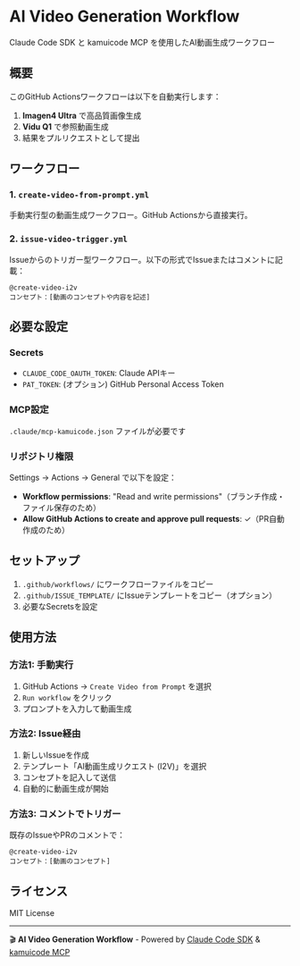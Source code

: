 # AI Video Generation Workflow

Claude Code SDK と kamuicode MCP を使用したAI動画生成ワークフロー

## 概要
このGitHub Actionsワークフローは以下を自動実行します：
1. **Imagen4 Ultra** で高品質画像生成
2. **Vidu Q1** で参照動画生成
3. 結果をプルリクエストとして提出

## ワークフロー

### 1. `create-video-from-prompt.yml`
手動実行型の動画生成ワークフロー。GitHub Actionsから直接実行。

### 2. `issue-video-trigger.yml`
Issueからのトリガー型ワークフロー。以下の形式でIssueまたはコメントに記載：

```
@create-video-i2v
コンセプト：[動画のコンセプトや内容を記述]
```

## 必要な設定

### Secrets
- `CLAUDE_CODE_OAUTH_TOKEN`: Claude APIキー
- `PAT_TOKEN`: (オプション) GitHub Personal Access Token

### MCP設定
`.claude/mcp-kamuicode.json` ファイルが必要です

### リポジトリ権限
Settings → Actions → General で以下を設定：
- **Workflow permissions**: "Read and write permissions"（ブランチ作成・ファイル保存のため）
- **Allow GitHub Actions to create and approve pull requests**: ✓（PR自動作成のため）

## セットアップ

1. `.github/workflows/` にワークフローファイルをコピー
2. `.github/ISSUE_TEMPLATE/` にIssueテンプレートをコピー（オプション）
3. 必要なSecretsを設定

## 使用方法

### 方法1: 手動実行
1. GitHub Actions → `Create Video from Prompt` を選択
2. `Run workflow` をクリック
3. プロンプトを入力して動画生成

### 方法2: Issue経由
1. 新しいIssueを作成
2. テンプレート「AI動画生成リクエスト (I2V)」を選択
3. コンセプトを記入して送信
4. 自動的に動画生成が開始

### 方法3: コメントでトリガー
既存のIssueやPRのコメントで：
```
@create-video-i2v
コンセプト：[動画のコンセプト]
```

## ライセンス
MIT License

---

🎬 **AI Video Generation Workflow** - Powered by [Claude Code SDK](https://github.com/anthropics/claude-code) & [kamuicode MCP](https://www.kamui.ai/ja)